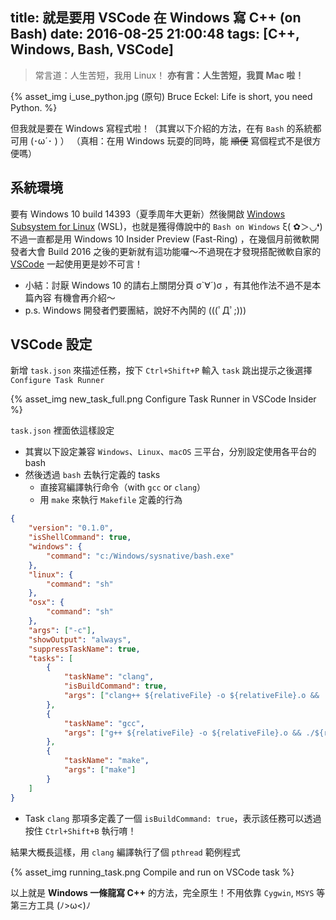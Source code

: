 title: 就是要用 VSCode 在 Windows 寫 C++ (on Bash)
date: 2016-08-25 21:00:48
tags: [C++, Windows, Bash, VSCode]
---

> 常言道：人生苦短，我用 Linux！
**亦有言：人生苦短，我買 Mac 啦！**

{% asset_img i_use_python.jpg (原句) Bruce Eckel: Life is short, you need Python. %}


但我就是要在 Windows 寫程式啦！（其實以下介紹的方法，在有 `Bash` 的系統都可用 (･ω´･ ) ）
（真相：在用 Windows 玩耍的同時，能 ~~順便~~ 寫個程式不是很方便嗎）

<!--more-->

## 系統環境
要有 Windows 10 build 14393（夏季周年大更新）然後開啟 [Windows Subsystem for Linux](https://msdn.microsoft.com/zh-tw/commandline/wsl/install_guide) (WSL)，也就是獲得傳說中的 `Bash on Windows` ξ( ✿＞◡❛)
不過一直都是用 Windows 10 Insider Preview (Fast-Ring) ，在幾個月前微軟開發者大會 Build 2016 之後的更新就有這功能囉～不過現在才發現搭配微軟自家的 [VSCode](https://www.visualstudio.com/en-us/products/code-vs.aspx) 一起使用更是妙不可言！

- 小結：討厭 Windows 10 的請右上關閉分頁 σ`∀´)σ ，有其他作法不過不是本篇內容 有機會再介紹～
- p.s. Windows 開發者們要團結，說好不內鬨的 (((ﾟДﾟ;)))

## VSCode 設定

新增 `task.json` 來描述任務，按下 `Ctrl+Shift+P` 輸入 `task` 跳出提示之後選擇 `Configure Task Runner`

{% asset_img new_task_full.png Configure Task Runner in VSCode Insider %}

`task.json` 裡面依這樣設定

- 其實以下設定兼容 `Windows`、`Linux`、`macOS` 三平台，分別設定使用各平台的 bash
- 然後透過 `bash` 去執行定義的 tasks
    - 直接寫編譯執行命令（with `gcc` or `clang`）
    - 用 `make` 來執行 `Makefile` 定義的行為

```json
{
    "version": "0.1.0",
    "isShellCommand": true,
    "windows": {
        "command": "c:/Windows/sysnative/bash.exe"
    },
    "linux": {
        "command": "sh"
    },
    "osx": {
        "command": "sh"
    },
    "args": ["-c"],
    "showOutput": "always",
    "suppressTaskName": true,
    "tasks": [
        {
            "taskName": "clang",
            "isBuildCommand": true,
            "args": ["clang++ ${relativeFile} -o ${relativeFile}.o && ./${relativeFile}.o"]
        },
        {
            "taskName": "gcc",
            "args": ["g++ ${relativeFile} -o ${relativeFile}.o && ./${relativeFile}.o"]
        },
        {
            "taskName": "make",
            "args": ["make"]
        }
    ]
}
```
- Task `clang` 那項多定義了一個 `isBuildCommand: true`，表示該任務可以透過按住 `Ctrl+Shift+B` 執行唷！

 結果大概長這樣，用 `clang` 編譯執行了個 `pthread` 範例程式

{% asset_img running_task.png Compile and run on VSCode task %}

以上就是 **Windows 一條龍寫 C++** 的方法，完全原生！不用依靠 `Cygwin`, `MSYS` 等第三方工具 (ﾉ>ω<)ﾉ
